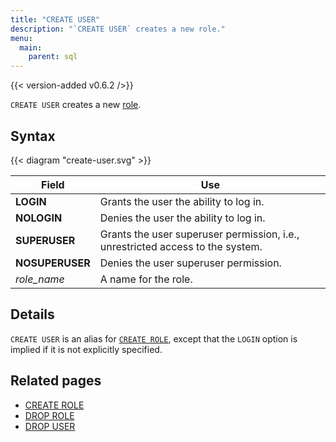 ```yaml
---
title: "CREATE USER"
description: "`CREATE USER` creates a new role."
menu:
  main:
    parent: sql
---
```


{{< version-added v0.6.2 />}}

`CREATE USER` creates a new [role](/sql/create-role).

## Syntax

{{< diagram "create-user.svg" >}}

Field | Use
------|-----
**LOGIN** | Grants the user the ability to log in.
**NOLOGIN** | Denies the user the ability to log in.
**SUPERUSER** | Grants the user superuser permission, i.e., unrestricted access to the system.
**NOSUPERUSER** | Denies the user superuser permission.
_role_name_ | A name for the role.

## Details

`CREATE USER` is an alias for [`CREATE ROLE`](../create-role), except that the
`LOGIN` option is implied if it is not explicitly specified.

## Related pages

- [CREATE ROLE](../create-role)
- [DROP ROLE](../drop-role)
- [DROP USER](../drop-user)
